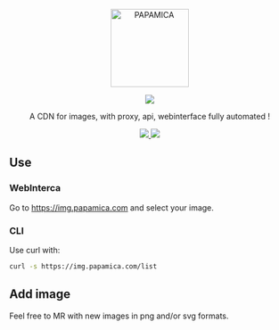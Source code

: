 <p align="center">
  <a href="https://papamica.com">
    <img src="https://img.papamica.com/logo/papamica.png" width="140px" alt="PAPAMICA" />
  </a>
</p>

<p align="center">
  <a href="#"><img src="https://readme-typing-svg.herokuapp.com?center=true&vCenter=true&lines=img.papamica.com;"></a>
</p>
<p align="center">
    A CDN for images, with proxy, api, webinterface fully automated !
</p>
<p align="center">
    <a href="https://www.docker.com/"><img src="https://img.shields.io/badge/docker-%232496ED.svg?style=for-the-badge&logo=docker&logoColor=white"> </a>
    <a href="#"><img src="https://img.shields.io/badge/php-%23777BB4.svg?style=for-the-badge&logo=php&logoColor=white"> </a>
    <br />
</p>

## Use
### WebInterca
Go to https://img.papamica.com and select your image.

### CLI
Use curl with:
```bash
curl -s https://img.papamica.com/list
```

## Add image
Feel free to MR with new images in png and/or svg formats.
